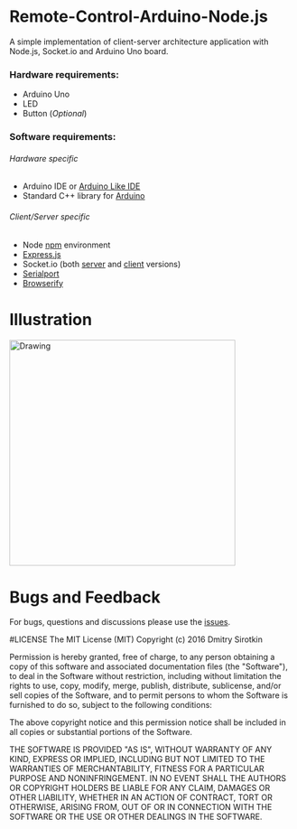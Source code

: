 # Remote-Control-Arduino-Node.js
A simple implementation of client-server architecture application with Node.js, Socket.io and Arduino Uno board.

### Hardware requirements:
+ Arduino Uno
+ LED
+ Button (*Optional*)

### Software requirements:

###### Hardware specific 

+ Arduino IDE or [Arduino Like IDE](https://github.com/Robot-Will/Stino)
+ Standard C++ library for [Arduino](https://github.com/maniacbug/StandardCplusplus)

###### Client/Server specific

+ Node [npm](https://www.npmjs.com) environment
+ [Express.js](https://github.com/expressjs/express)
+ Socket.io (both [server](https://github.com/socketio/socket.io) and [client](https://github.com/socketio/socket.io-client) versions)
+ [Serialport](https://github.com/voodootikigod/node-serialport)
+ [Browserify](https://github.com/substack/node-browserify)

# Illustration
<img src="https://raw.githubusercontent.com/nrdwnd/Remote-Control-Arduino-Node.js/master/.readme_material/led.jpeg" alt="Drawing" height="400"/>

# Bugs and Feedback
For bugs, questions and discussions please use the [issues](https://github.com/nrdwnd/Remote-Control-Arduino-Node.js/issues).

#LICENSE
The MIT License (MIT)
Copyright \(c\) 2016 Dmitry Sirotkin

Permission is hereby granted, free of charge, to any person obtaining a copy of this software and associated documentation files (the "Software"), to deal in the Software without restriction, including without limitation the rights to use, copy, modify, merge, publish, distribute, sublicense, and/or sell copies of the Software, and to permit persons to whom the Software is furnished to do so, subject to the following conditions:

The above copyright notice and this permission notice shall be included in all copies or substantial portions of the Software.

THE SOFTWARE IS PROVIDED "AS IS", WITHOUT WARRANTY OF ANY KIND, EXPRESS OR IMPLIED, INCLUDING BUT NOT LIMITED TO THE WARRANTIES OF MERCHANTABILITY, FITNESS FOR A PARTICULAR PURPOSE AND NONINFRINGEMENT. IN NO EVENT SHALL THE AUTHORS OR COPYRIGHT HOLDERS BE LIABLE FOR ANY CLAIM, DAMAGES OR OTHER LIABILITY, WHETHER IN AN ACTION OF CONTRACT, TORT OR OTHERWISE, ARISING FROM, OUT OF OR IN CONNECTION WITH THE SOFTWARE OR THE USE OR OTHER DEALINGS IN THE SOFTWARE.
